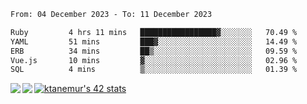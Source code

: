 <!--START_SECTION:waka-->

```txt
From: 04 December 2023 - To: 11 December 2023

Ruby         4 hrs 11 mins   █████████████████▓░░░░░░░   70.49 %
YAML         51 mins         ███▓░░░░░░░░░░░░░░░░░░░░░   14.49 %
ERB          34 mins         ██▒░░░░░░░░░░░░░░░░░░░░░░   09.59 %
Vue.js       10 mins         ▓░░░░░░░░░░░░░░░░░░░░░░░░   02.96 %
SQL          4 mins          ▒░░░░░░░░░░░░░░░░░░░░░░░░   01.39 %
```

<!--END_SECTION:waka-->
<a href="https://github.com/anuraghazra/github-readme-stats">
  <img align="left" src="https://github-readme-stats.vercel.app/api?username=Tanesan&count_private=true&show_icons=true" />
<img align="left" src="https://github-readme-stats.vercel.app/api/top-langs/?username=Tanesan" />
</a>

[![ktanemur's 42 stats](https://badge42.vercel.app/api/v2/cl1wslf6s002109l771rng2w8/stats?cursusId=21&coalitionId=62)](https://github.com/JaeSeoKim/badge42)
